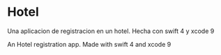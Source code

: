 # Hotel

Una aplicacion de registracion en un hotel.
Hecha con swift 4 y xcode 9

An Hotel registration app.
Made with swift 4 and xcode 9
